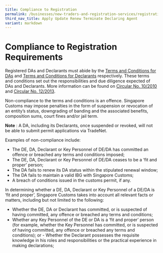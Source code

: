 ```yaml
---
title: Compliance to Registration
permalink: /businesses/new-traders-and-registration-services/registration-services/apply-update-renew-terminate-declaring-agent-account-and-declarant/compliance-to-registration/
third_nav_title: Apply Update Renew Terminate Declaring Agent
variant: markdown
---
```

# Compliance to Registration Requirements

   Registered DAs and Declarants must abide by the [Terms and Conditions for DAs](https://go.gov.sg/customs-da-tnc) and [Terms and Conditions for Declarants](https://go.gov.sg/customs-declarant-tnc) respectively. These terms and conditions set out the responsibilities and due diligence expected of DAs and Declarants. More information can be found on [Circular No. 10/2010](/news-and-media/circulars/2010-07-22-Circular102010.pdf) and [Circular No. 12/2013](/news-and-media/circulars/2013-10-07-Circular122013.pdf).
    
   Non-compliance to the terms and conditions is an offence. Singapore Customs may impose penalties in the form of suspension or revocation of an entity’s status, downgrading of banding and the associated benefits, composition sums, court fines and/or jail term.
    
 **Note** : A DA, including its Declarants, once suspended or revoked, will not be able to submit permit applications via TradeNet.
    
   Examples of non-compliance include:
    
   -   The DE, DA, Declarant or Key Personnel of DE/DA has committed an offence or breached any terms and conditions imposed;
   -   The DE, DA, Declarant or Key Personnel of DE/DA ceases to be a ‘fit and proper’ person;
   -   The DA fails to renew its DA status within the stipulated renewal window;
   -   The DA fails to maintain a valid IBG with Singapore Customs;
   -   A breach of conditions issued in the customs permit, if any.
    
   In determining whether a DE, DA, Declarant or Key Personnel of a DE/DA is ‘fit and proper’, Singapore Customs takes into account all relevant facts or matters, including but not limited to the following:
    
   -   Whether the DE, DA or Declarant has committed, or is suspected of having committed, any offence or breached any terms and conditions;
   -   Whether any Key Personnel of the DE or DA is a ‘fit and proper’ person (for example, whether the Key Personnel has committed, or is suspected of having committed, any offence or breached any terms and conditions); or
    -   Whether the Declarant possesses the requisite knowledge in his roles and responsibilities or the practical experience in making declarations;

